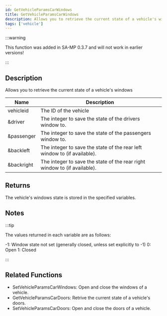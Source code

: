 ```yaml
---
id: GetVehicleParamsCarWindows
title: GetVehicleParamsCarWindows
description: Allows you to retrieve the current state of a vehicle's windows.
tags: ['vehicle']
---
```


<TagLinks />

:::warning

This function was added in SA-MP 0.3.7  and will not work in earlier versions!

:::

## Description

Allows you to retrieve the current state of a vehicle's windows


| Name | Description |
|------|-------------|
|vehicleid | The ID of the vehicle|
|&driver | The integer to save the state of the drivers window to.|
|&passenger | The integer to save the state of the passengers window to.|
|&backleft | The integer to save the state of the rear left window to (if available).|
|&backright | The integer to save the state of the rear right window to (if available).|


## Returns

 The vehicle's windows state is stored in the specified variables.


## Notes

:::tip


The values returned in each variable are as follows:

 -1: Window state not set (generally closed, unless set explicitly to -1)
 0: Open
 1: Closed



:::


## Related Functions


-  SetVehicleParamsCarWindows: Open and close the windows of a vehicle.
-  GetVehicleParamsCarDoors: Retrive the current state of a vehicle's doors.
-  SetVehicleParamsCarDoors: Open and close the doors of a vehicle.